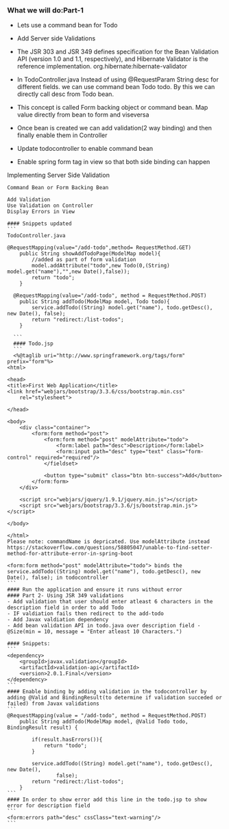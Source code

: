 ### What we will do:Part-1
- Lets use a command bean for Todo
- Add Server side Validations
- The JSR 303 and JSR 349 defines specification for the Bean Validation API (version 1.0 and 1.1, respectively), and Hibernate Validator is the reference implementation.
org.hibernate:hibernate-validator

- In TodoController.java Instead of using @RequestParam String desc for different fields. we can use command bean Todo todo. By this we can directly call desc from Todo bean. 
- This concept is called Form backing object  or command bean. Map value directly from bean to form and viseversa 
- Once bean is created we can add validation(2 way binding) and then finally enable them in Controller
- Update todocontroller to enable command bean
- Enable spring form tag in view so that both side binding can happen

Implementing Server Side Validation
~~~~~~~~~~~~~~~~~~~~~~~~~~~~~~~~~~~
Command Bean or Form Backing Bean

Add Validation
Use Validation on Controller
Display Errors in View

#### Snippets updated
```
TodoController.java

@RequestMapping(value="/add-todo",method= RequestMethod.GET)	
	public String showAddTodoPage(ModelMap model){		
		//added as part of form validation
		model.addAttribute("todo",new Todo(0,(String) model.get("name"),"",new Date(),false));
		return "todo";
	}
  
  @RequestMapping(value="/add-todo", method = RequestMethod.POST)
	public String addTodo(ModelMap model, Todo todo){
		service.addTodo((String) model.get("name"), todo.getDesc(), new Date(), false);
		return "redirect:/list-todos";
	}
  
  ```
  #### Todo.jsp
  ```
  <%@taglib uri="http://www.springframework.org/tags/form" prefix="form"%>
<html>

<head>
<title>First Web Application</title>
<link href="webjars/bootstrap/3.3.6/css/bootstrap.min.css"
	rel="stylesheet">

</head>

<body>
	<div class="container">
		<form:form method="post">
			<form:form method="post" modelAttribute="todo">
				<form:label path="desc">Description</form:label> 
				<form:input path="desc" type="text" class="form-control" required="required"/>
			</fieldset>

			<button type="submit" class="btn btn-success">Add</button>
		</form:form>
	</div>

	<script src="webjars/jquery/1.9.1/jquery.min.js"></script>
	<script src="webjars/bootstrap/3.3.6/js/bootstrap.min.js"></script>

</body>

</html>
Please note: commandName is depricated. Use modelAttribute instead
https://stackoverflow.com/questions/58805047/unable-to-find-setter-method-for-attribute-error-in-spring-boot

<form:form method="post" modelAttribute="todo"> binds the service.addTodo((String) model.get("name"), todo.getDesc(), new Date(), false); in todocontroller
```
#### Run the application and ensure it runs without error
#### Part 2- Using JSR 349 validations
- Add validation that user should enter atleast 6 characters in the description field in order to add Todo
- IF valdiation fails then redirect to the add-todo 
- Add Javax valdiation dependency
- Add bean validation API in todo.java over description field -@Size(min = 10, message = "Enter atleast 10 Characters.")

#### Snippets:
```
<dependency>
    <groupId>javax.validation</groupId>
    <artifactId>validation-api</artifactId>
    <version>2.0.1.Final</version>
</dependency>
```
#### Enable binding by adding validation in the todocontroller by adding @Valid and BindingResult(to determine if validation succeded or failed) from Javax validations
```
@RequestMapping(value = "/add-todo", method = RequestMethod.POST)
	public String addTodo(ModelMap model, @Valid Todo todo, BindingResult result) {
		
		if(result.hasErrors()){
			return "todo";
		}
		
		service.addTodo((String) model.get("name"), todo.getDesc(), new Date(),
				false);
		return "redirect:/list-todos";
	}
```  
#### In order to show error add this line in the todo.jsp to show error for description field
```
<form:errors path="desc" cssClass="text-warning"/>
```

